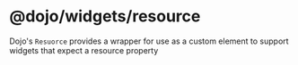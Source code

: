 # @dojo/widgets/resource

Dojo's `Resuorce` provides a wrapper for use as a custom element to support widgets that expect a resource property
